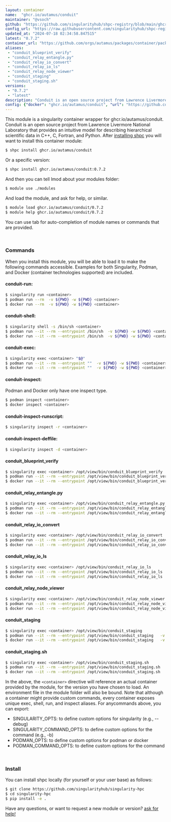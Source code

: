 ```yaml
---
layout: container
name:  "ghcr.io/autamus/conduit"
maintainer: "@vsoch"
github: "https://github.com/singularityhub/shpc-registry/blob/main/ghcr.io/autamus/conduit/container.yaml"
config_url: "https://raw.githubusercontent.com/singularityhub/shpc-registry/main/ghcr.io/autamus/conduit/container.yaml"
updated_at: "2024-07-18 02:34:58.847515"
latest: "0.7.2"
container_url: "https://github.com/orgs/autamus/packages/container/package/conduit"
aliases:
 - "conduit_blueprint_verify"
 - "conduit_relay_entangle.py"
 - "conduit_relay_io_convert"
 - "conduit_relay_io_ls"
 - "conduit_relay_node_viewer"
 - "conduit_staging"
 - "conduit_staging.sh"
versions:
 - "0.7.2"
 - "latest"
description: "Conduit is an open source project from Lawrence Livermore National Laboratory that provides an intuitive model for describing hierarchical scientific data in C++, C, Fortran, and Python."
config: {"docker": "ghcr.io/autamus/conduit", "url": "https://github.com/orgs/autamus/packages/container/package/conduit", "maintainer": "@vsoch", "description": "Conduit is an open source project from Lawrence Livermore National Laboratory that provides an intuitive model for describing hierarchical scientific data in C++, C, Fortran, and Python.", "latest": {"0.7.2": "sha256:229cddc031a67d7a75f7bf90b22ac82c88b5ae12c58663397fab18c7e5608b72"}, "tags": {"0.7.2": "sha256:229cddc031a67d7a75f7bf90b22ac82c88b5ae12c58663397fab18c7e5608b72", "latest": "sha256:229cddc031a67d7a75f7bf90b22ac82c88b5ae12c58663397fab18c7e5608b72"}, "aliases": {"conduit_blueprint_verify": "/opt/view/bin/conduit_blueprint_verify", "conduit_relay_entangle.py": "/opt/view/bin/conduit_relay_entangle.py", "conduit_relay_io_convert": "/opt/view/bin/conduit_relay_io_convert", "conduit_relay_io_ls": "/opt/view/bin/conduit_relay_io_ls", "conduit_relay_node_viewer": "/opt/view/bin/conduit_relay_node_viewer", "conduit_staging": "/opt/view/bin/conduit_staging", "conduit_staging.sh": "/opt/view/bin/conduit_staging.sh"}}
---
```


This module is a singularity container wrapper for ghcr.io/autamus/conduit.
Conduit is an open source project from Lawrence Livermore National Laboratory that provides an intuitive model for describing hierarchical scientific data in C++, C, Fortran, and Python.
After [installing shpc](#install) you will want to install this container module:


```bash
$ shpc install ghcr.io/autamus/conduit
```

Or a specific version:

```bash
$ shpc install ghcr.io/autamus/conduit:0.7.2
```

And then you can tell lmod about your modules folder:

```bash
$ module use ./modules
```

And load the module, and ask for help, or similar.

```bash
$ module load ghcr.io/autamus/conduit/0.7.2
$ module help ghcr.io/autamus/conduit/0.7.2
```

You can use tab for auto-completion of module names or commands that are provided.

<br>

### Commands

When you install this module, you will be able to load it to make the following commands accessible.
Examples for both Singularity, Podman, and Docker (container technologies supported) are included.

#### conduit-run:

```bash
$ singularity run <container>
$ podman run --rm  -v ${PWD} -w ${PWD} <container>
$ docker run --rm  -v ${PWD} -w ${PWD} <container>
```

#### conduit-shell:

```bash
$ singularity shell -s /bin/sh <container>
$ podman run --it --rm --entrypoint /bin/sh  -v ${PWD} -w ${PWD} <container>
$ docker run --it --rm --entrypoint /bin/sh  -v ${PWD} -w ${PWD} <container>
```

#### conduit-exec:

```bash
$ singularity exec <container> "$@"
$ podman run --it --rm --entrypoint ""  -v ${PWD} -w ${PWD} <container> "$@"
$ docker run --it --rm --entrypoint ""  -v ${PWD} -w ${PWD} <container> "$@"
```

#### conduit-inspect:

Podman and Docker only have one inspect type.

```bash
$ podman inspect <container>
$ docker inspect <container>
```

#### conduit-inspect-runscript:

```bash
$ singularity inspect -r <container>
```

#### conduit-inspect-deffile:

```bash
$ singularity inspect -d <container>
```


#### conduit_blueprint_verify

```bash
$ singularity exec <container> /opt/view/bin/conduit_blueprint_verify
$ podman run --it --rm --entrypoint /opt/view/bin/conduit_blueprint_verify   -v ${PWD} -w ${PWD} <container> -c " $@"
$ docker run --it --rm --entrypoint /opt/view/bin/conduit_blueprint_verify   -v ${PWD} -w ${PWD} <container> -c " $@"
```


#### conduit_relay_entangle.py

```bash
$ singularity exec <container> /opt/view/bin/conduit_relay_entangle.py
$ podman run --it --rm --entrypoint /opt/view/bin/conduit_relay_entangle.py   -v ${PWD} -w ${PWD} <container> -c " $@"
$ docker run --it --rm --entrypoint /opt/view/bin/conduit_relay_entangle.py   -v ${PWD} -w ${PWD} <container> -c " $@"
```


#### conduit_relay_io_convert

```bash
$ singularity exec <container> /opt/view/bin/conduit_relay_io_convert
$ podman run --it --rm --entrypoint /opt/view/bin/conduit_relay_io_convert   -v ${PWD} -w ${PWD} <container> -c " $@"
$ docker run --it --rm --entrypoint /opt/view/bin/conduit_relay_io_convert   -v ${PWD} -w ${PWD} <container> -c " $@"
```


#### conduit_relay_io_ls

```bash
$ singularity exec <container> /opt/view/bin/conduit_relay_io_ls
$ podman run --it --rm --entrypoint /opt/view/bin/conduit_relay_io_ls   -v ${PWD} -w ${PWD} <container> -c " $@"
$ docker run --it --rm --entrypoint /opt/view/bin/conduit_relay_io_ls   -v ${PWD} -w ${PWD} <container> -c " $@"
```


#### conduit_relay_node_viewer

```bash
$ singularity exec <container> /opt/view/bin/conduit_relay_node_viewer
$ podman run --it --rm --entrypoint /opt/view/bin/conduit_relay_node_viewer   -v ${PWD} -w ${PWD} <container> -c " $@"
$ docker run --it --rm --entrypoint /opt/view/bin/conduit_relay_node_viewer   -v ${PWD} -w ${PWD} <container> -c " $@"
```


#### conduit_staging

```bash
$ singularity exec <container> /opt/view/bin/conduit_staging
$ podman run --it --rm --entrypoint /opt/view/bin/conduit_staging   -v ${PWD} -w ${PWD} <container> -c " $@"
$ docker run --it --rm --entrypoint /opt/view/bin/conduit_staging   -v ${PWD} -w ${PWD} <container> -c " $@"
```


#### conduit_staging.sh

```bash
$ singularity exec <container> /opt/view/bin/conduit_staging.sh
$ podman run --it --rm --entrypoint /opt/view/bin/conduit_staging.sh   -v ${PWD} -w ${PWD} <container> -c " $@"
$ docker run --it --rm --entrypoint /opt/view/bin/conduit_staging.sh   -v ${PWD} -w ${PWD} <container> -c " $@"
```



In the above, the `<container>` directive will reference an actual container provided
by the module, for the version you have chosen to load. An environment file in the
module folder will also be bound. Note that although a container
might provide custom commands, every container exposes unique exec, shell, run, and
inspect aliases. For anycommands above, you can export:

 - SINGULARITY_OPTS: to define custom options for singularity (e.g., --debug)
 - SINGULARITY_COMMAND_OPTS: to define custom options for the command (e.g., -b)
 - PODMAN_OPTS: to define custom options for podman or docker
 - PODMAN_COMMAND_OPTS: to define custom options for the command

<br>

### Install

You can install shpc locally (for yourself or your user base) as follows:

```bash
$ git clone https://github.com/singularityhub/singularity-hpc
$ cd singularity-hpc
$ pip install -e .
```

Have any questions, or want to request a new module or version? [ask for help!](https://github.com/singularityhub/singularity-hpc/issues)